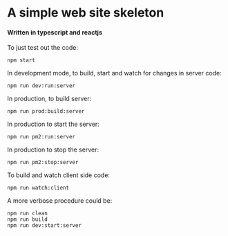# A simple web site skeleton

#### Written in typescript and reactjs

To just test out the code:

```shell
npm start
```

In development mode, to build, start and watch for changes in server code:

```shell
npm run dev:run:server
```

In production, to build server:

```shell
npm run prod:build:server
```

In production to start the server:

```shell
npm run pm2:run:server
```

In production to stop the server:

```shell
npm run pm2:stop:server
```

To build and watch client side code:

```shell
npm run watch:client
```

A more verbose procedure could be:

```shell
npm run clean
npm run build
npm run dev:start:server
```
